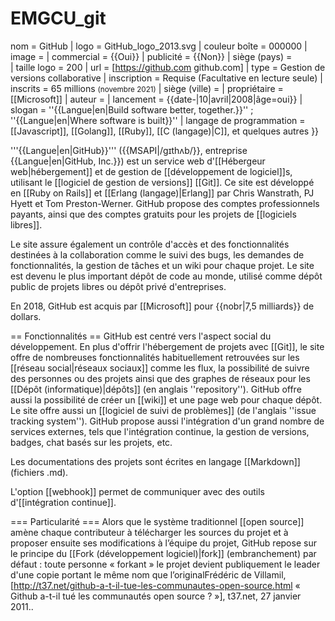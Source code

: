 # EMGCU_git

nom = GitHub
| logo = GitHub_logo_2013.svg
| couleur boîte = 000000
| image = 
| commercial = {{Oui}}
| publicité = {{Non}}
| siège (pays) =  
| taille logo = 200
| url = [https://github.com github.com]
| type = Gestion de versions collaborative
| inscription = Requise (Facultative en lecture seule)
| inscrits = 65 millions <small>(novembre 2021)</small>
| siège (ville) = 
| propriétaire = [[Microsoft]]
| auteur = 
| lancement = {{date-|10|avril|2008|âge=oui}}
| slogan = ''{{Langue|en|Build software better, together.}}'' ; ''{{Langue|en|Where software is built}}''
| langage de programmation = [[Javascript]], [[Golang]], [[Ruby]], [[C (langage)|C]], et quelques autres
}}

'''{{Langue|en|GitHub}}''' ({{MSAPI|/ɡɪthʌb/}}, entreprise {{Langue|en|GitHub, Inc.}}) est un service web d'[[Hébergeur web|hébergement]] et de gestion de [[développement de logiciel]]s, utilisant le [[logiciel de gestion de versions]] [[Git]]. Ce site est développé en [[Ruby on Rails]] et [[Erlang (langage)|Erlang]] par Chris Wanstrath, PJ Hyett et Tom Preston-Werner. GitHub propose des comptes professionnels payants, ainsi que des comptes gratuits pour les projets de [[logiciels libres]]. 

Le site assure également un contrôle d'accès et des fonctionnalités destinées à la collaboration comme le suivi des bugs, les demandes de fonctionnalités, la gestion de tâches et un wiki pour chaque projet. Le site est devenu le plus important dépôt de code au monde, utilisé comme dépôt public de projets libres ou dépôt privé d'entreprises.

En 2018, GitHub est acquis par [[Microsoft]] pour {{nobr|7,5 milliards}} de dollars.

== Fonctionnalités ==
GitHub est centré vers l'aspect social du développement. En plus d'offrir l'hébergement de projets avec [[Git]], le site offre de nombreuses fonctionnalités habituellement retrouvées sur les [[réseau social|réseaux sociaux]] comme les flux, la possibilité de suivre des personnes ou des projets ainsi que des graphes de réseaux pour les [[Dépôt (informatique)|dépôts]] (en anglais ''repository''). GitHub offre aussi la possibilité de créer un [[wiki]] et une page web pour chaque dépôt. Le site offre aussi un [[logiciel de suivi de problèmes]] (de l'anglais ''issue tracking system''). GitHub propose aussi l'intégration d'un grand nombre de services externes, tels que l'intégration continue, la gestion de versions, badges, chat basés sur les projets, etc.

Les documentations des projets sont écrites en langage [[Markdown]] (fichiers .md).

L'option [[webhook]] permet de communiquer avec des outils d'[[intégration continue]].

=== Particularité ===
Alors que le système traditionnel [[open source]] amène chaque contributeur à télécharger les sources du projet et à proposer ensuite ses modifications à l’équipe du projet, GitHub repose sur le principe du [[Fork (développement logiciel)|fork]] (embranchement) par défaut : toute personne « forkant » le projet devient publiquement le leader d'une copie portant le même nom que l’original<ref>Frédéric de Villamil, [http://t37.net/github-a-t-il-tue-les-communautes-open-source.html « Github a-t-il tué les communautés open source ? »], t37.net, 27 janvier 2011.</ref>.
